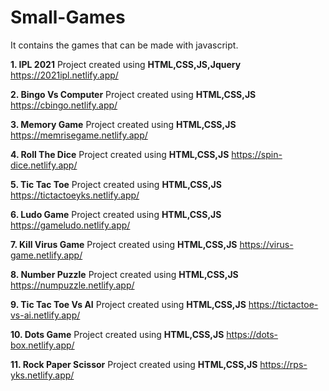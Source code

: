 # Small-Games
It contains the games that can be made with javascript.


**1. IPL 2021**
Project created using **HTML,CSS,JS,Jquery**
https://2021ipl.netlify.app/

**2. Bingo Vs Computer**
Project created using **HTML,CSS,JS**
https://cbingo.netlify.app/

**3. Memory Game**
Project created using **HTML,CSS,JS**
https://memrisegame.netlify.app/

**4. Roll The Dice**
Project created using **HTML,CSS,JS**
https://spin-dice.netlify.app/

**5. Tic Tac Toe**
Project created using **HTML,CSS,JS**
https://tictactoeyks.netlify.app/

**6. Ludo Game**
Project created using **HTML,CSS,JS**
https://gameludo.netlify.app/

**7. Kill Virus Game**
Project created using **HTML,CSS,JS**
https://virus-game.netlify.app/

**8. Number Puzzle**
Project created using **HTML,CSS,JS**
https://numpuzzle.netlify.app/

**9. Tic Tac Toe Vs AI**
Project created using **HTML,CSS,JS**
https://tictactoe-vs-ai.netlify.app/

**10. Dots Game**
Project created using **HTML,CSS,JS**
https://dots-box.netlify.app/

**11. Rock Paper Scissor**
Project created using **HTML,CSS,JS**
https://rps-yks.netlify.app/
